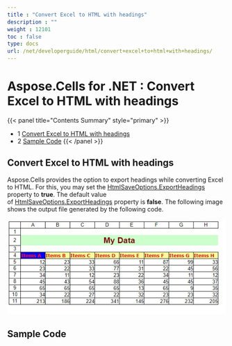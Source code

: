```yaml
---
title : "Convert Excel to HTML with headings" 
description : "" 
weight : 12101 
toc : false
type: docs
url: /net/developerguide/html/convert+excel+to+html+with+headings/
---
```


# Aspose.Cells for .NET : Convert Excel to HTML with headings


{{< panel title="Contents Summary" style="primary" >}}
*   1 [Convert Excel to HTML with headings](#convert-excel-to-html-with-headings)
*   2 [Sample Code](#sample-code)
{{< /panel >}}
 

## Convert Excel to HTML with headings

Aspose.Cells provides the option to export headings while converting Excel to HTML. For this, you may set the [HtmlSaveOptions.ExportHeadings](https://apireference.aspose.com/net/cells/aspose.cells/htmlsaveoptions/properties/exportheadings) property to **true**. The default value of [HtmlSaveOptions.ExportHeadings](https://apireference.aspose.com/net/cells/aspose.cells/htmlsaveoptions/properties/exportheadings) property is **false**. The following image shows the output file generated by the following code.

![image](101089326.jpg)

## Sample Code

